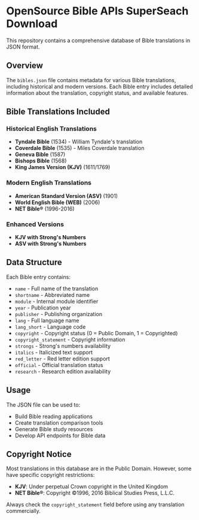 # OpenSource Bible APIs SuperSeach Download

This repository contains a comprehensive database of Bible translations in JSON format.

## Overview

The `bibles.json` file contains metadata for various Bible translations, including historical and modern versions. Each Bible entry includes detailed information about the translation, copyright status, and available features.

## Bible Translations Included

### Historical English Translations
- **Tyndale Bible** (1534) - William Tyndale's translation
- **Coverdale Bible** (1535) - Miles Coverdale translation
- **Geneva Bible** (1587)
- **Bishops Bible** (1568)
- **King James Version (KJV)** (1611/1769)

### Modern English Translations
- **American Standard Version (ASV)** (1901)
- **World English Bible (WEB)** (2006)
- **NET Bible®** (1996-2016)

### Enhanced Versions
- **KJV with Strong's Numbers**
- **ASV with Strong's Numbers**

## Data Structure

Each Bible entry contains:
- `name` - Full name of the translation
- `shortname` - Abbreviated name
- `module` - Internal module identifier
- `year` - Publication year
- `publisher` - Publishing organization
- `lang` - Full language name
- `lang_short` - Language code
- `copyright` - Copyright status (0 = Public Domain, 1 = Copyrighted)
- `copyright_statement` - Copyright information
- `strongs` - Strong's numbers availability
- `italics` - Italicized text support
- `red_letter` - Red letter edition support
- `official` - Official translation status
- `research` - Research edition availability

## Usage

The JSON file can be used to:
- Build Bible reading applications
- Create translation comparison tools
- Generate Bible study resources
- Develop API endpoints for Bible data

## Copyright Notice

Most translations in this database are in the Public Domain. However, some have specific copyright restrictions:
- **KJV**: Under perpetual Crown copyright in the United Kingdom
- **NET Bible®**: Copyright ©1996, 2016 Biblical Studies Press, L.L.C.

Always check the `copyright_statement` field before using any translation commercially.
